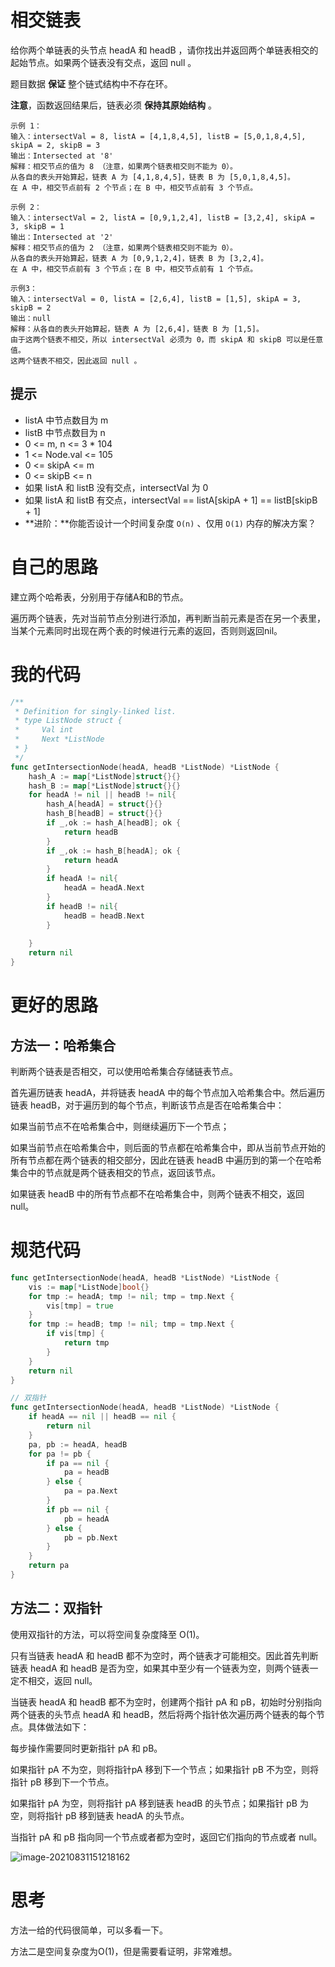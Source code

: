# 相交链表

给你两个单链表的头节点 headA 和 headB ，请你找出并返回两个单链表相交的起始节点。如果两个链表没有交点，返回 null 。

题目数据 **保证** 整个链式结构中不存在环。

**注意**，函数返回结果后，链表必须 **保持其原始结构** 。

```
示例 1：
输入：intersectVal = 8, listA = [4,1,8,4,5], listB = [5,0,1,8,4,5], skipA = 2, skipB = 3
输出：Intersected at '8'
解释：相交节点的值为 8 （注意，如果两个链表相交则不能为 0）。
从各自的表头开始算起，链表 A 为 [4,1,8,4,5]，链表 B 为 [5,0,1,8,4,5]。
在 A 中，相交节点前有 2 个节点；在 B 中，相交节点前有 3 个节点。

示例 2：
输入：intersectVal = 2, listA = [0,9,1,2,4], listB = [3,2,4], skipA = 3, skipB = 1
输出：Intersected at '2'
解释：相交节点的值为 2 （注意，如果两个链表相交则不能为 0）。
从各自的表头开始算起，链表 A 为 [0,9,1,2,4]，链表 B 为 [3,2,4]。
在 A 中，相交节点前有 3 个节点；在 B 中，相交节点前有 1 个节点。

示例3：
输入：intersectVal = 0, listA = [2,6,4], listB = [1,5], skipA = 3, skipB = 2
输出：null
解释：从各自的表头开始算起，链表 A 为 [2,6,4]，链表 B 为 [1,5]。
由于这两个链表不相交，所以 intersectVal 必须为 0，而 skipA 和 skipB 可以是任意值。
这两个链表不相交，因此返回 null 。
```

## 提示

- listA 中节点数目为 m
- listB 中节点数目为 n
- 0 <= m, n <= 3 * 104
- 1 <= Node.val <= 105
- 0 <= skipA <= m
- 0 <= skipB <= n
- 如果 listA 和 listB 没有交点，intersectVal 为 0
- 如果 listA 和 listB 有交点，intersectVal == listA[skipA + 1] == listB[skipB + 1]
- **进阶：**你能否设计一个时间复杂度 `O(n)` 、仅用 `O(1)` 内存的解决方案？

# 自己的思路

建立两个哈希表，分别用于存储A和B的节点。

遍历两个链表，先对当前节点分别进行添加，再判断当前元素是否在另一个表里，当某个元素同时出现在两个表的时候进行元素的返回，否则则返回nil。

# 我的代码

```go
/**
 * Definition for singly-linked list.
 * type ListNode struct {
 *     Val int
 *     Next *ListNode
 * }
 */
func getIntersectionNode(headA, headB *ListNode) *ListNode {
    hash_A := map[*ListNode]struct{}{}
    hash_B := map[*ListNode]struct{}{}
    for headA != nil || headB != nil{
        hash_A[headA] = struct{}{}
        hash_B[headB] = struct{}{}
        if _,ok := hash_A[headB]; ok {
            return headB
        }
        if _,ok := hash_B[headA]; ok {
            return headA
        }
        if headA != nil{
            headA = headA.Next
        }
        if headB != nil{
            headB = headB.Next
        }
       
    }
    return nil
}
```

# 更好的思路

## 方法一：哈希集合

判断两个链表是否相交，可以使用哈希集合存储链表节点。

首先遍历链表 headA，并将链表 headA 中的每个节点加入哈希集合中。然后遍历链表 headB，对于遍历到的每个节点，判断该节点是否在哈希集合中：

如果当前节点不在哈希集合中，则继续遍历下一个节点；

如果当前节点在哈希集合中，则后面的节点都在哈希集合中，即从当前节点开始的所有节点都在两个链表的相交部分，因此在链表 headB 中遍历到的第一个在哈希集合中的节点就是两个链表相交的节点，返回该节点。

如果链表 headB 中的所有节点都不在哈希集合中，则两个链表不相交，返回 null。

# 规范代码

```go
func getIntersectionNode(headA, headB *ListNode) *ListNode {
    vis := map[*ListNode]bool{}
    for tmp := headA; tmp != nil; tmp = tmp.Next {
        vis[tmp] = true
    }
    for tmp := headB; tmp != nil; tmp = tmp.Next {
        if vis[tmp] {
            return tmp
        }
    }
    return nil
}

// 双指针
func getIntersectionNode(headA, headB *ListNode) *ListNode {
    if headA == nil || headB == nil {
        return nil
    }
    pa, pb := headA, headB
    for pa != pb {
        if pa == nil {
            pa = headB
        } else {
            pa = pa.Next
        }
        if pb == nil {
            pb = headA
        } else {
            pb = pb.Next
        }
    }
    return pa
}
```

## 方法二：双指针

使用双指针的方法，可以将空间复杂度降至 O(1)。

只有当链表 headA 和 headB 都不为空时，两个链表才可能相交。因此首先判断链表 headA 和 headB 是否为空，如果其中至少有一个链表为空，则两个链表一定不相交，返回 null。

当链表 headA 和 headB 都不为空时，创建两个指针 pA 和 pB，初始时分别指向两个链表的头节点 headA 和 headB，然后将两个指针依次遍历两个链表的每个节点。具体做法如下：

每步操作需要同时更新指针 pA 和 pB。

如果指针 pA 不为空，则将指针pA 移到下一个节点；如果指针 pB 不为空，则将指针 pB 移到下一个节点。

如果指针 pA 为空，则将指针 pA 移到链表 headB 的头节点；如果指针 pB 为空，则将指针 pB 移到链表 headA 的头节点。

当指针 pA 和 pB 指向同一个节点或者都为空时，返回它们指向的节点或者 null。

![image-20210831151218162](https://github.com/enzeyu/leetcode_enzeyu/tree/master/pics/day10.png)

# 思考

方法一给的代码很简单，可以多看一下。

方法二是空间复杂度为O(1)，但是需要看证明，非常难想。